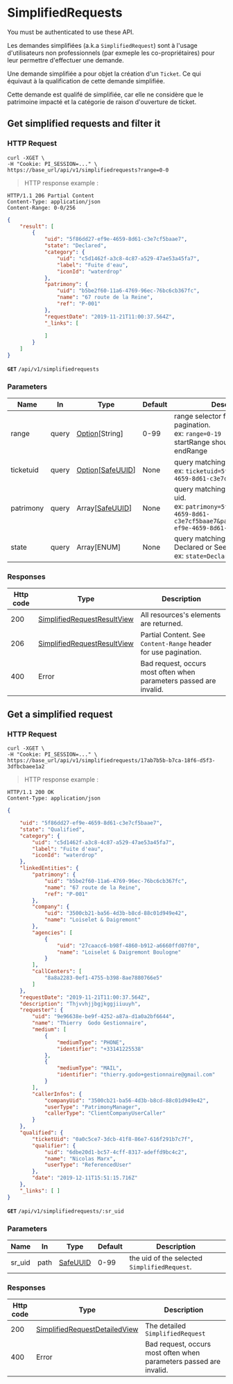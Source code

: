# SimplifiedRequests

<aside class="warning">
	You must be authenticated to use these API.
</aside>

Les demandes simplifiées (a.k.a `SimplifiedRequest`) sont à l'usage d'utilisateurs non professionnels (par exmeple les co-propriétaires)
 pour leur permettre d'effectuer une demande.
 
Une demande simplifiée a pour objet la création d'un `Ticket`. Ce qui équivaut à la qualification de cette demande simplifiée. 

Cette demande est qualifé de simplifiée, car elle ne considère que le patrimoine impacté et la catégorie de raison d'ouverture de ticket.

## Get simplified requests and filter it

### HTTP Request

```shell
curl -XGET \
-H "Cookie: PI_SESSION=..." \
https://base_url/api/v1/simplifiedrequests?range=0-0
```

> HTTP response example :

```http
HTTP/1.1 206 Partial Content
Content-Type: application/json
Content-Range: 0-0/256
```
```json
{
	"result": [
		{
            "uid": "5f86dd27-ef9e-4659-8d61-c3e7cf5baae7",
            "state": "Declared",
            "category": {
                "uid": "c5d1462f-a3c8-4c87-a529-47ae53a45fa7",
                "label": "Fuite d'eau",
                "iconId": "waterdrop"
            },
            "patrimony": {
                "uid": "b5be2f60-11a6-4769-96ec-76bc6cb367fc",
                "name": "67 route de la Reine",
                "ref": "P-001"
            },
            "requestDate": "2019-11-21T11:00:37.564Z",
            "_links": [
                
            ]
        }
	]	
}	
```

**`GET`** `/api/v1/simplifiedrequests`

### Parameters

Name            | In    | Type                                      | Default   | Description
--------------- | ------| ------------------------------------------| ----------| -----------------------------------------------------------------------------------------
range           | query | [Option](#option)[String]                 | 0-99      | range selector for result pagination.<br/> ex: `range=0-19` <br/> startRange should be <= endRange
ticketuid       | query | [Option](#option)[[SafeUUID](#safeuuid)]  | None      | query matching with `Ticket` uid.<br/> ex: `ticketuid=5f86dd27-ef9e-4659-8d61-c3e7cf5baae7`
patrimony       | query | Array[[SafeUUID](#safeuuid)]              | None      | query matching with `Patrimony` uid.<br/> ex: `patrimony=5f86dd27-ef9e-4659-8d61-c3e7cf5baae7&patrimony=5f86dd27-ef9e-4659-8d61-c3e7cf5baae6`
state           | query | Array[ENUM]                               | None      | query matching with `state` { Declared or Seen or Qualified }.<br/> ex: `state=Declared&state=Seen`

### Responses

Http code | Type                                          | Description
----------| ----------------------------------------------| ----------------------------
200       | [SimplifiedRequestResultView](#simplifiedrequestresultview) | All resources's elements are returned.
206       | [SimplifiedRequestResultView](#simplifiedrequestresultview) | Partial Content. See `Content-Range` header for use pagination.
400       | Error                                                       | Bad request, occurs most often when parameters passed are invalid.

## Get a simplified request

### HTTP Request

```shell
curl -XGET \
-H "Cookie: PI_SESSION=..." \
https://base_url/api/v1/simplifiedrequests/17ab7b5b-b7ca-18f6-d5f3-3dfbcbaee1a2
```

> HTTP response example :

```http
HTTP/1.1 200 OK
Content-Type: application/json
```
```json
{

    "uid": "5f86dd27-ef9e-4659-8d61-c3e7cf5baae7",
    "state": "Qualified",
    "category": {
        "uid": "c5d1462f-a3c8-4c87-a529-47ae53a45fa7",
        "label": "Fuite d'eau",
        "iconId": "waterdrop"
    },
    "linkedEntities": {
        "patrimony": {
            "uid": "b5be2f60-11a6-4769-96ec-76bc6cb367fc",
            "name": "67 route de la Reine",
            "ref": "P-001"
        },
        "company": {
            "uid": "3500cb21-ba56-4d3b-b8cd-88c01d949e42",
            "name": "Loiselet & Daigremont"
        },
        "agencies": [
            {
                "uid": "27caacc6-b98f-4860-b912-a6660ffd07f0",
                "name": "Loiselet & Daigremont Boulogne"
            }
        ],
        "callCenters": [
            "8a8a2283-0ef1-4755-b398-8ae7880766e5"
        ]
    },
    "requestDate": "2019-11-21T11:00:37.564Z",
    "description": "Thjvvhjjbgjkggjiiuuyh",
    "requester": {
        "uid": "9e96638e-be9f-4252-a87a-d1a0a2bf6644",
        "name": "Thierry  Godo Gestionnaire",
        "medium": [
            {
                "mediumType": "PHONE",
                "identifier": "+33141225538"
            },
            {
                "mediumType": "MAIL",
                "identifier": "thierry.godo+gestionnaire@gmail.com"
            }
        ],
        "callerInfos": {
            "companyUid": "3500cb21-ba56-4d3b-b8cd-88c01d949e42",
            "userType": "PatrimonyManager",
            "callerType": "ClientCompanyUserCaller"
        }
    },
    "qualified": {
        "ticketUid": "0a0c5ce7-3dcb-41f8-86e7-616f291b7c7f",
        "qualifier": {
            "uid": "6dbe20d1-bc57-4cff-8317-adeffd9bc4c2",
            "name": "Nicolas Marx",
            "userType": "ReferencedUser"
        },
        "date": "2019-12-11T15:51:15.716Z"
    },
    "_links": [ ]
}
```

**`GET`** `/api/v1/simplifiedrequests/:sr_uid`

### Parameters

Name            | In    | Type                                      | Default   | Description
--------------- | ------| ------------------------------------------| ----------| -------------
sr_uid          | path  | [SafeUUID](#safeuuid)                     | 0-99      | the uid of the selected `SimplifiedRequest`.

### Responses

Http code | Type                                        | Description
----------| --------------------------------------------| ----------------------------
200       | [SimplifiedRequestDetailedView](#simplifiedrequestdetailedview)   | The detailed `SimplifiedRequest`
400       | Error                                       | Bad request, occurs most often when parameters passed are invalid.
